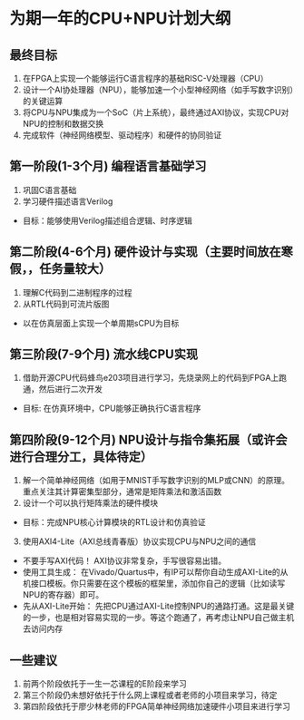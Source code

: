 # 为期一年的CPU+NPU计划大纲

## 最终目标

1. 在FPGA上实现一个能够运行C语言程序的基础RISC-V处理器（CPU）
2. 设计一个AI协处理器（NPU），能够加速一个小型神经网络（如手写数字识别）的关键运算
3. 将CPU与NPU集成为一个SoC（片上系统），最终通过AXI协议，实现CPU对NPU的控制和数据交换
4. 完成软件（神经网络模型、驱动程序）和硬件的协同验证

## 第一阶段(1-3个月) 编程语言基础学习

1. 巩固C语言基础
2. 学习硬件描述语言Verilog

- 目标：能够使用Verilog描述组合逻辑、时序逻辑

## 第二阶段(4-6个月) 硬件设计与实现（主要时间放在寒假，，任务量较大）

1. 理解C代码到二进制程序的过程
2. 从RTL代码到可流片版图

- 以在仿真层面上实现一个单周期sCPU为目标

## 第三阶段(7-9个月) 流水线CPU实现

1. 借助开源CPU代码蜂鸟e203项目进行学习，先烧录网上的代码到FPGA上跑通，然后进行二次开发

- 目标: 在仿真环境中，CPU能够正确执行C语言程序



## 第四阶段(9-12个月) NPU设计与指令集拓展（或许会进行合理分工，具体待定）

1. 解一个简单神经网络（如用于MNIST手写数字识别的MLP或CNN）的原理。重点关注其计算密集型部分，通常是矩阵乘法和激活函数
2. 设计一个可以执行矩阵乘法的硬件模块

- 目标：完成NPU核心计算模块的RTL设计和仿真验证

3. 使用AXI4-Lite（AXI总线青春版）协议实现CPU与NPU之间的通信

- 不要手写AXI代码！ AXI协议非常复杂，手写很容易出错。
- 使用工具生成： 在Vivado/Quartus中，有IP可以帮你自动生成AXI-Lite的从机接口模板。你只需要在这个模板的框架里，添加你自己的逻辑（比如读写NPU的寄存器）即可。
- 先从AXI-Lite开始： 先把CPU通过AXI-Lite控制NPU的通路打通。这是最关键的一步，也是相对容易实现的一步。等这个跑通了，再考虑让NPU自己做主机去访问内存

## 一些建议

1. 前两个阶段依托于一生一芯课程的E阶段来学习
2. 第三个阶段仍未想好依托于什么网上课程或者老师的小项目来学习，待定
3. 第四阶段依托于廖少林老师的FPGA简单神经网络加速硬件小项目来进行学习

